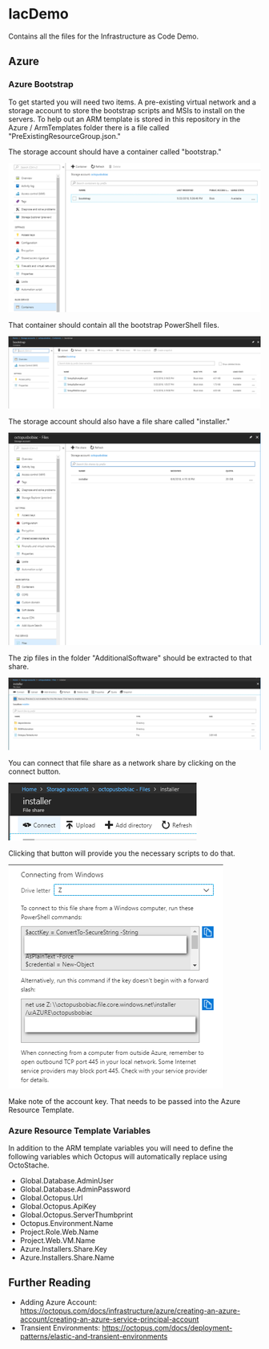 # IacDemo
 Contains all the files for the Infrastructure as Code Demo.

## Azure

### Azure Bootstrap
To get started you will need two items.  A pre-existing virtual network and a storage account to store the bootstrap scripts and MSIs to install on the servers.  To help out an ARM template is stored in this repository in the Azure / ArmTemplates folder there is a file called "PreExistingResourceGroup.json."  

The storage account should have a container called "bootstrap." 

![](img/bootstrap-container.png)

That container should contain all the bootstrap PowerShell files.

![](img/bootstrap-container-files.png)

The storage account should also have a file share called "installer."

![](img/bootstrap-files.png)

The zip files in the folder "AdditionalSoftware" should be extracted to that share.

![](img/bootstrap-files-contents.png)

You can connect that file share as a network share by clicking on the connect button.

![](img/file-share-connect.png)

Clicking that button will provide you the necessary scripts to do that.

![](img/file-share-connect-details.png)

Make note of the account key.  That needs to be passed into the Azure Resource Template.

### Azure Resource Template Variables
In addition to the ARM template variables you will need to define the following variables which Octopus will automatically replace using OctoStache.

- Global.Database.AdminUser
- Global.Database.AdminPassword
- Global.Octopus.Url 
- Global.Octopus.ApiKey
- Global.Octopus.ServerThumbprint
- Octopus.Environment.Name 
- Project.Role.Web.Name 
- Project.Web.VM.Name
- Azure.Installers.Share.Key
- Azure.Installers.Share.Name

## Further Reading

- Adding Azure Account: https://octopus.com/docs/infrastructure/azure/creating-an-azure-account/creating-an-azure-service-principal-account
- Transient Environments: https://octopus.com/docs/deployment-patterns/elastic-and-transient-environments